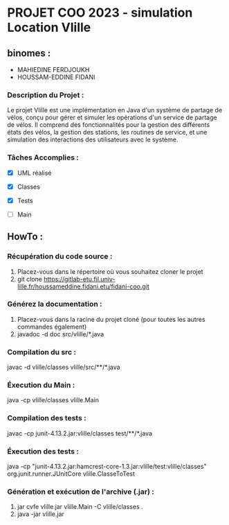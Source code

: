 # PROJET COO 2023 - simulation Location Vlille


## binomes : 
 - MAHIEDINE FERDJOUKH
 - HOUSSAM-EDDINE FIDANI


### Description du Projet :
Le projet Vlille est une implémentation en Java d'un système de partage de vélos, conçu pour gérer et simuler les opérations d'un service de partage de vélos. Il comprend des fonctionnalités pour la gestion des différents états des vélos, la gestion des stations, les routines de service, et une simulation des interactions des utilisateurs avec le système.


### Tâches Accomplies :

 - [x] UML réalisé
 - [x] Classes 
 - [x] Tests 
 - [ ] Main


## HowTo :

### Récupération du code source :
1. Placez-vous dans le répertoire où vous souhaitez cloner le projet 
2. git clone https://gitlab-etu.fil.univ-lille.fr/houssameddine.fidani.etu/fidani-coo.git

### Générez la documentation : 
1. Placez-vous dans la racine du projet cloné (pour toutes les autres commandes également)
2. javadoc -d doc src/vlille/*.java

### Compilation du src :
javac -d vlille/classes vlille/src/**/*.java 

### Éxecution du Main : 
java -cp vlille/classes vlille.Main 

### Compilation des tests :
javac -cp junit-4.13.2.jar:vlille/classes test/**/*.java

### Éxecution des tests :
java -cp "junit-4.13.2.jar:hamcrest-core-1.3.jar:vlille/test:vlille/classes" org.junit.runner.JUnitCore vlille.ClasseToTest  

### Génération et exécution de l'archive (.jar) :
1. jar cvfe vlille.jar vlille.Main -C vlille/classes .
2. java -jar vlille.jar


 

